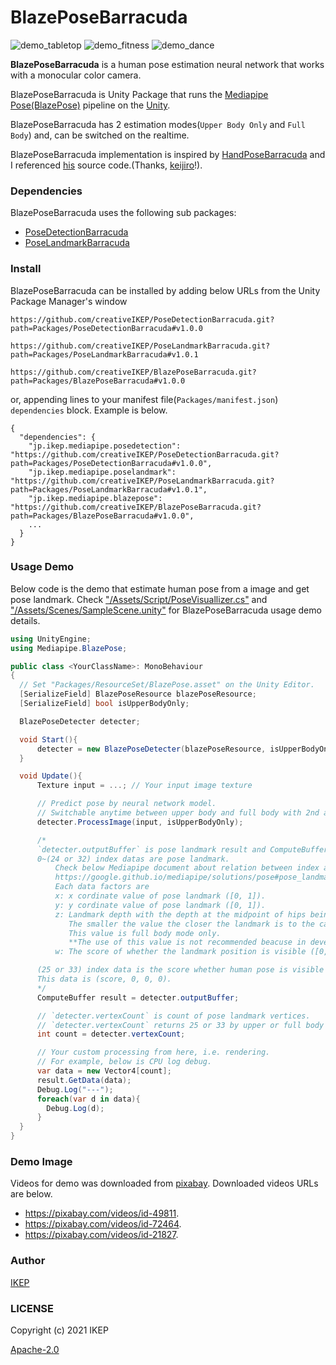 # BlazePoseBarracuda
![demo_tabletop](/screenshot/demo_tabletop.gif)
![demo_fitness](/screenshot/demo_fitness.gif)
![demo_dance](/screenshot/demo_dance.gif)

**BlazePoseBarracuda** is a human pose estimation neural network that works with a monocular color camera.

BlazePoseBarracuda is Unity Package that runs the [Mediapipe Pose(BlazePose)](https://google.github.io/mediapipe/solutions/pose) pipeline on the [Unity](https://unity.com/).

BlazePoseBarracuda has 2 estimation modes(`Upper Body Only` and `Full Body`) and, can be switched on the realtime.

BlazePoseBarracuda implementation is inspired by [HandPoseBarracuda](https://github.com/keijiro/HandPoseBarracuda) and I referenced [his](https://github.com/keijiro) source code.(Thanks, [keijiro](https://github.com/keijiro)!).

### Dependencies
BlazePoseBarracuda uses the following sub packages:
- [PoseDetectionBarracuda](https://github.com/creativeIKEP/PoseDetectionBarracuda)
- [PoseLandmarkBarracuda](https://github.com/creativeIKEP/PoseLandmarkBarracuda)

### Install
BlazePoseBarracuda can be installed by adding below URLs from the Unity Package Manager's window
```
https://github.com/creativeIKEP/PoseDetectionBarracuda.git?path=Packages/PoseDetectionBarracuda#v1.0.0
```
```
https://github.com/creativeIKEP/PoseLandmarkBarracuda.git?path=Packages/PoseLandmarkBarracuda#v1.0.1
```
```
https://github.com/creativeIKEP/BlazePoseBarracuda.git?path=Packages/BlazePoseBarracuda#v1.0.0
```
or, appending lines to your manifest file(`Packages/manifest.json`) `dependencies` block.
Example is below.
```
{
  "dependencies": {
    "jp.ikep.mediapipe.posedetection": "https://github.com/creativeIKEP/PoseDetectionBarracuda.git?path=Packages/PoseDetectionBarracuda#v1.0.0",
    "jp.ikep.mediapipe.poselandmark": "https://github.com/creativeIKEP/PoseLandmarkBarracuda.git?path=Packages/PoseLandmarkBarracuda#v1.0.1",
    "jp.ikep.mediapipe.blazepose": "https://github.com/creativeIKEP/BlazePoseBarracuda.git?path=Packages/BlazePoseBarracuda#v1.0.0",
    ...
  }
}
```

### Usage Demo
Below code is the demo that estimate human pose from a image and get pose landmark.
Check ["/Assets/Script/PoseVisuallizer.cs"](https://github.com/creativeIKEP/BlazePoseBarracuda/blob/main/Assets/Script/PoseVisuallizer.cs) and ["/Assets/Scenes/SampleScene.unity"](https://github.com/creativeIKEP/BlazePoseBarracuda/blob/main/Assets/Scenes/SampleScene.unity) for BlazePoseBarracuda usage demo details.
```cs
using UnityEngine;
using Mediapipe.BlazePose;

public class <YourClassName>: MonoBehaviour
{
  // Set "Packages/ResourceSet/BlazePose.asset" on the Unity Editor.
  [SerializeField] BlazePoseResource blazePoseResource;
  [SerializeField] bool isUpperBodyOnly;

  BlazePoseDetecter detecter;

  void Start(){
      detecter = new BlazePoseDetecter(blazePoseResource, isUpperBodyOnly);
  }

  void Update(){
      Texture input = ...; // Your input image texture

      // Predict pose by neural network model.
      // Switchable anytime between upper body and full body with 2nd argment.
      detecter.ProcessImage(input, isUpperBodyOnly);

      /*
      `detecter.outputBuffer` is pose landmark result and ComputeBuffer of float4 array type.
      0~(24 or 32) index datas are pose landmark.
          Check below Mediapipe document about relation between index and landmark position.
          https://google.github.io/mediapipe/solutions/pose#pose_landmarks
          Each data factors are
          x: x cordinate value of pose landmark ([0, 1]).
          y: y cordinate value of pose landmark ([0, 1]).
          z: Landmark depth with the depth at the midpoint of hips being the origin.
             The smaller the value the closer the landmark is to the camera. ([0, 1]).
             This value is full body mode only.
             **The use of this value is not recommended beacuse in development.**
          w: The score of whether the landmark position is visible ([0, 1]).

      (25 or 33) index data is the score whether human pose is visible ([0, 1]).
      This data is (score, 0, 0, 0).
      */
      ComputeBuffer result = detecter.outputBuffer;

      // `detecter.vertexCount` is count of pose landmark vertices.
      // `detecter.vertexCount` returns 25 or 33 by upper or full body mode.
      int count = detecter.vertexCount;

      // Your custom processing from here, i.e. rendering.
      // For example, below is CPU log debug.
      var data = new Vector4[count];
      result.GetData(data);
      Debug.Log("---");
      foreach(var d in data){
        Debug.Log(d);
      }
  }
}
```

### Demo Image
Videos for demo was downloaded from [pixabay](https://pixabay.com).
Downloaded videos URLs are below.

- https://pixabay.com/videos/id-49811.
- https://pixabay.com/videos/id-72464.
- https://pixabay.com/videos/id-21827.

### Author
[IKEP](https://ikep.jp)

### LICENSE
Copyright (c) 2021 IKEP

[Apache-2.0](/LICENSE.md)

